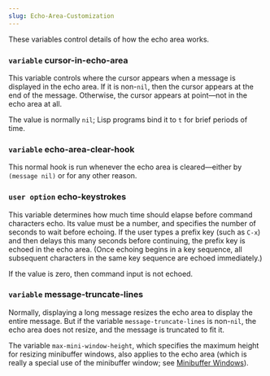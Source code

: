 ```yaml
---
slug: Echo-Area-Customization
---
```


These variables control details of how the echo area works.

### <span className="tag variable">`variable`</span> **cursor-in-echo-area**

This variable controls where the cursor appears when a message is displayed in the echo area. If it is non-`nil`, then the cursor appears at the end of the message. Otherwise, the cursor appears at point—not in the echo area at all.

The value is normally `nil`; Lisp programs bind it to `t` for brief periods of time.

### <span className="tag variable">`variable`</span> **echo-area-clear-hook**

This normal hook is run whenever the echo area is cleared—either by `(message nil)` or for any other reason.

### <span className="tag useroption">`user option`</span> **echo-keystrokes**

This variable determines how much time should elapse before command characters echo. Its value must be a number, and specifies the number of seconds to wait before echoing. If the user types a prefix key (such as `C-x`) and then delays this many seconds before continuing, the prefix key is echoed in the echo area. (Once echoing begins in a key sequence, all subsequent characters in the same key sequence are echoed immediately.)

If the value is zero, then command input is not echoed.

### <span className="tag variable">`variable`</span> **message-truncate-lines**

Normally, displaying a long message resizes the echo area to display the entire message. But if the variable `message-truncate-lines` is non-`nil`, the echo area does not resize, and the message is truncated to fit it.

The variable `max-mini-window-height`, which specifies the maximum height for resizing minibuffer windows, also applies to the echo area (which is really a special use of the minibuffer window; see [Minibuffer Windows](/docs/elisp/Minibuffer-Windows)).
